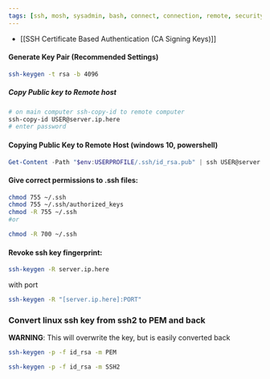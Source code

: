 ```yaml
---
tags: [ssh, mosh, sysadmin, bash, connect, connection, remote, security, key, keys, linux, windows]
---
```

- [[SSH Certificate Based Authentication (CA Signing Keys)]]

#### Generate Key Pair (Recommended Settings)
```bash
ssh-keygen -t rsa -b 4096
```

##### Copy Public key to Remote host
```bash
# on main computer ssh-copy-id to remote computer
ssh-copy-id USER@server.ip.here
# enter password
```

#### Copying Public Key to Remote Host (windows 10, powershell)
```powershell
Get-Content -Path "$env:USERPROFILE/.ssh/id_rsa.pub" | ssh USER@server.ip.here "cat >> .ssh/authorized_keys"
```

#### Give correct permissions to .ssh files:
```bash
chmod 755 ~/.ssh
chmod 755 ~/.ssh/authorized_keys
chmod -R 755 ~/.ssh
#or 

chmod -R 700 ~/.ssh
```

#### Revoke ssh key fingerprint:
```bash
ssh-keygen -R server.ip.here
```
with port
```bash
ssh-keygen -R "[server.ip.here]:PORT"
```

### Convert linux ssh key from ssh2 to PEM and back
**WARNING**: This will overwrite the key, but is easily converted back
```bash
ssh-keygen -p -f id_rsa -m PEM
```
```bash
ssh-keygen -p -f id_rsa -m SSH2
```